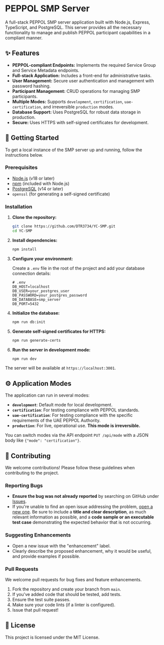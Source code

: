 # PEPPOL SMP Server

A full-stack PEPPOL SMP server application built with Node.js, Express, TypeScript, and PostgreSQL. This server provides all the necessary functionality to manage and publish PEPPOL participant capabilities in a compliant manner.

## ✨ Features

*   **PEPPOL-compliant Endpoints:** Implements the required Service Group and Service Metadata endpoints.
*   **Full-stack Application:** Includes a front-end for administrative tasks.
*   **User Management:** Secure user authentication and management with password hashing.
*   **Participant Management:** CRUD operations for managing SMP participants.
*   **Multiple Modes:** Supports `development`, `certification`, `uae-certification`, and irreversible `production` modes.
*   **Database Support:** Uses PostgreSQL for robust data storage in production.
*   **Secure:** Uses HTTPS with self-signed certificates for development.

## 🚀 Getting Started

To get a local instance of the SMP server up and running, follow the instructions below.

### Prerequisites

-   [Node.js](https://nodejs.org/) (v18 or later)
-   [npm](https://www.npmjs.com/) (included with Node.js)
-   [PostgreSQL](https://www.postgresql.org/) (v14 or later)
-   `openssl` (for generating a self-signed certificate)

### Installation

1.  **Clone the repository:**

    ```bash
    git clone https://github.com/DTR3734/YC-SMP.git
    cd YC-SMP
    ```

2.  **Install dependencies:**

    ```bash
    npm install
    ```

3.  **Configure your environment:**

    Create a `.env` file in the root of the project and add your database connection details:

    ```env
    # .env
    DB_HOST=localhost
    DB_USER=your_postgres_user
    DB_PASSWORD=your_postgres_password
    DB_DATABASE=smp_server
    DB_PORT=5432
    ```

4.  **Initialize the database:**

    ```bash
    npm run db:init
    ```

5.  **Generate self-signed certificates for HTTPS:**

    ```bash
    npm run generate-certs
    ```

6.  **Run the server in development mode:**

    ```bash
    npm run dev
    ```

The server will be available at `https://localhost:3001`.

## ⚙️ Application Modes

The application can run in several modes:

*   **`development`**: Default mode for local development.
*   **`certification`**: For testing compliance with PEPPOL standards.
*   **`uae-certification`**: For testing compliance with the specific requirements of the UAE PEPPOL Authority.
*   **`production`**: For live, operational use. **This mode is irreversible.**

You can switch modes via the API endpoint `PUT /api/mode` with a JSON body like `{"mode": "certification"}`.

## 🤝 Contributing

We welcome contributions! Please follow these guidelines when contributing to the project.

### Reporting Bugs

-   **Ensure the bug was not already reported** by searching on GitHub under [Issues](https://github.com/DTR3734/YC-SMP/issues).
-   If you're unable to find an open issue addressing the problem, [open a new one](https://github.com/DTR3734/YC-SMP/issues/new). Be sure to include a **title and clear description**, as much relevant information as possible, and a **code sample or an executable test case** demonstrating the expected behavior that is not occurring.

### Suggesting Enhancements

-   Open a new issue with the "enhancement" label.
-   Clearly describe the proposed enhancement, why it would be useful, and provide examples if possible.

### Pull Requests

We welcome pull requests for bug fixes and feature enhancements.

1.  Fork the repository and create your branch from `main`.
2.  If you've added code that should be tested, add tests.
3.  Ensure the test suite passes.
4.  Make sure your code lints (if a linter is configured).
5.  Issue that pull request!

## 📄 License

This project is licensed under the MIT License.
